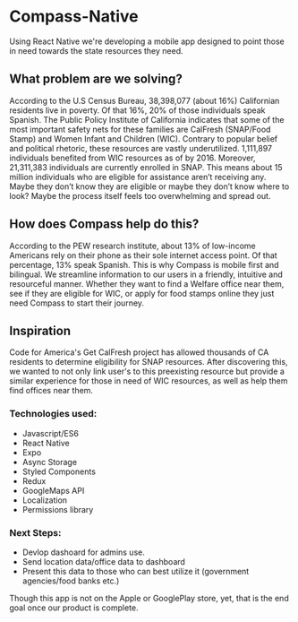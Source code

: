 # Compass-Native
Using React Native we're developing a mobile app designed to point those in need towards the state resources they need.

## What problem are we solving?
According to the U.S Census Bureau, 38,398,077 (about 16%) Californian residents live in poverty. Of that 16%, 20% of those individuals speak Spanish. The Public Policy Institute of California indicates that some of the most important safety nets for these families are CalFresh (SNAP/Food Stamp) and Women Infant and Children (WIC). Contrary to popular belief and political rhetoric, these resources are vastly underutilized. 1,111,897 individuals benefited from WIC resources as of by 2016. Moreover, 21,311,383 individuals are currently enrolled in SNAP. This means about 15 million individuals who are eligible for assistance aren’t receiving any. Maybe they don’t know they are eligible or maybe they don’t know where to look? Maybe the process itself feels too overwhelming and spread out. 

## How does Compass help do this?
According to the PEW research institute, about 13% of low-income Americans rely on their phone as their sole internet access point. Of that percentage, 13% speak Spanish. This is why Compass is mobile first and bilingual.  We streamline information to our users in a friendly, intuitive and resourceful manner. Whether they want to find a Welfare office near them, see if they are eligible for WIC, or apply for food stamps online they just need Compass to start their journey.

## Inspiration
Code for America's Get CalFresh project has allowed thousands of CA residents to determine eligibility for SNAP resources. After discovering this, we wanted to not only link user's to this preexisting resource but provide a similar experience for those in need of WIC resources, as well as help them find offices near them. 

### Technologies used:
* Javascript/ES6
* React Native
* Expo
* Async Storage
* Styled Components
* Redux
* GoogleMaps API
* Localization
* Permissions library

### Next Steps:
* Devlop dashoard for admins use. 
* Send location data/office data to dashboard 
* Present this data to those who can best utilize it (government agencies/food banks etc.)

Though this app is not on the Apple or GooglePlay store, yet, that is the end goal once our product is complete. 
